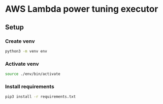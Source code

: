 # AWS Lambda power tuning executor

## Setup

### Create venv
```bash
python3 -m venv env
```

### Activate venv
```bash
source ./env/bin/activate
```

### Install requirements
```bash
pip3 install -r requirements.txt
```
